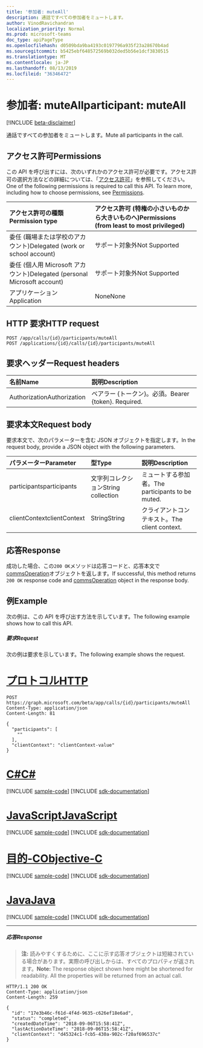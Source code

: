 ```yaml
---
title: '参加者: muteAll'
description: 通話ですべての参加者をミュートします。
author: VinodRavichandran
localization_priority: Normal
ms.prod: microsoft-teams
doc_type: apiPageType
ms.openlocfilehash: d0509bda9ba4193c0197796a935f23a28670b4ad
ms.sourcegitcommit: b5425ebf648572569b032ded5b56e1dcf3830515
ms.translationtype: MT
ms.contentlocale: ja-JP
ms.lasthandoff: 08/13/2019
ms.locfileid: "36346472"
---
```

# <a name="participant-muteall"></a><span data-ttu-id="8b947-103">参加者: muteAll</span><span class="sxs-lookup"><span data-stu-id="8b947-103">participant: muteAll</span></span>

[!INCLUDE [beta-disclaimer](../../includes/beta-disclaimer.md)]

<span data-ttu-id="8b947-104">通話ですべての参加者をミュートします。</span><span class="sxs-lookup"><span data-stu-id="8b947-104">Mute all participants in the call.</span></span>

## <a name="permissions"></a><span data-ttu-id="8b947-105">アクセス許可</span><span class="sxs-lookup"><span data-stu-id="8b947-105">Permissions</span></span>
<span data-ttu-id="8b947-p101">この API を呼び出すには、次のいずれかのアクセス許可が必要です。アクセス許可の選択方法などの詳細については、「[アクセス許可](/graph/permissions-reference)」を参照してください。</span><span class="sxs-lookup"><span data-stu-id="8b947-p101">One of the following permissions is required to call this API. To learn more, including how to choose permissions, see [Permissions](/graph/permissions-reference).</span></span>

| <span data-ttu-id="8b947-108">アクセス許可の種類</span><span class="sxs-lookup"><span data-stu-id="8b947-108">Permission type</span></span>                        | <span data-ttu-id="8b947-109">アクセス許可 (特権の小さいものから大きいものへ)</span><span class="sxs-lookup"><span data-stu-id="8b947-109">Permissions (from least to most privileged)</span></span> |
|:---------------------------------------|:--------------------------------------------|
| <span data-ttu-id="8b947-110">委任 (職場または学校のアカウント)</span><span class="sxs-lookup"><span data-stu-id="8b947-110">Delegated (work or school account)</span></span>     | <span data-ttu-id="8b947-111">サポート対象外</span><span class="sxs-lookup"><span data-stu-id="8b947-111">Not Supported</span></span>                               |
| <span data-ttu-id="8b947-112">委任 (個人用 Microsoft アカウント)</span><span class="sxs-lookup"><span data-stu-id="8b947-112">Delegated (personal Microsoft account)</span></span> | <span data-ttu-id="8b947-113">サポート対象外</span><span class="sxs-lookup"><span data-stu-id="8b947-113">Not Supported</span></span>                               |
| <span data-ttu-id="8b947-114">アプリケーション</span><span class="sxs-lookup"><span data-stu-id="8b947-114">Application</span></span>                            | <span data-ttu-id="8b947-115">None</span><span class="sxs-lookup"><span data-stu-id="8b947-115">None</span></span>                                        |

## <a name="http-request"></a><span data-ttu-id="8b947-116">HTTP 要求</span><span class="sxs-lookup"><span data-stu-id="8b947-116">HTTP request</span></span>
<!-- { "blockType": "ignored" } -->
```http
POST /app/calls/{id}/participants/muteAll
POST /applications/{id}/calls/{id}/participants/muteAll
```

## <a name="request-headers"></a><span data-ttu-id="8b947-117">要求ヘッダー</span><span class="sxs-lookup"><span data-stu-id="8b947-117">Request headers</span></span>
| <span data-ttu-id="8b947-118">名前</span><span class="sxs-lookup"><span data-stu-id="8b947-118">Name</span></span>          | <span data-ttu-id="8b947-119">説明</span><span class="sxs-lookup"><span data-stu-id="8b947-119">Description</span></span>               |
|:--------------|:--------------------------|
| <span data-ttu-id="8b947-120">Authorization</span><span class="sxs-lookup"><span data-stu-id="8b947-120">Authorization</span></span> | <span data-ttu-id="8b947-p102">ベアラー {トークン}。必須。</span><span class="sxs-lookup"><span data-stu-id="8b947-p102">Bearer {token}. Required.</span></span> |

## <a name="request-body"></a><span data-ttu-id="8b947-123">要求本文</span><span class="sxs-lookup"><span data-stu-id="8b947-123">Request body</span></span>
<span data-ttu-id="8b947-124">要求本文で、次のパラメーターを含む JSON オブジェクトを指定します。</span><span class="sxs-lookup"><span data-stu-id="8b947-124">In the request body, provide a JSON object with the following parameters.</span></span>

| <span data-ttu-id="8b947-125">パラメーター</span><span class="sxs-lookup"><span data-stu-id="8b947-125">Parameter</span></span>      | <span data-ttu-id="8b947-126">型</span><span class="sxs-lookup"><span data-stu-id="8b947-126">Type</span></span>    |<span data-ttu-id="8b947-127">説明</span><span class="sxs-lookup"><span data-stu-id="8b947-127">Description</span></span>|
|:---------------|:--------|:----------|
|<span data-ttu-id="8b947-128">participants</span><span class="sxs-lookup"><span data-stu-id="8b947-128">participants</span></span>|<span data-ttu-id="8b947-129">文字列コレクション</span><span class="sxs-lookup"><span data-stu-id="8b947-129">String collection</span></span>|<span data-ttu-id="8b947-130">ミュートする参加者。</span><span class="sxs-lookup"><span data-stu-id="8b947-130">The participants to be muted.</span></span>|
|<span data-ttu-id="8b947-131">clientContext</span><span class="sxs-lookup"><span data-stu-id="8b947-131">clientContext</span></span>|<span data-ttu-id="8b947-132">String</span><span class="sxs-lookup"><span data-stu-id="8b947-132">String</span></span>|<span data-ttu-id="8b947-133">クライアントコンテキスト。</span><span class="sxs-lookup"><span data-stu-id="8b947-133">The client context.</span></span>|

## <a name="response"></a><span data-ttu-id="8b947-134">応答</span><span class="sxs-lookup"><span data-stu-id="8b947-134">Response</span></span>
<span data-ttu-id="8b947-135">成功した場合、この`200 OK`メソッドは応答コードと、応答本文で[commsOperation](../resources/commsoperation.md)オブジェクトを返します。</span><span class="sxs-lookup"><span data-stu-id="8b947-135">If successful, this method returns `200 OK` response code and [commsOperation](../resources/commsoperation.md) object in the response body.</span></span>

## <a name="example"></a><span data-ttu-id="8b947-136">例</span><span class="sxs-lookup"><span data-stu-id="8b947-136">Example</span></span>
<span data-ttu-id="8b947-137">次の例は、この API を呼び出す方法を示しています。</span><span class="sxs-lookup"><span data-stu-id="8b947-137">The following example shows how to call this API.</span></span>

##### <a name="request"></a><span data-ttu-id="8b947-138">要求</span><span class="sxs-lookup"><span data-stu-id="8b947-138">Request</span></span>
<span data-ttu-id="8b947-139">次の例は要求を示しています。</span><span class="sxs-lookup"><span data-stu-id="8b947-139">The following example shows the request.</span></span>

# <a name="httptabhttp"></a>[<span data-ttu-id="8b947-140">プロトコル</span><span class="sxs-lookup"><span data-stu-id="8b947-140">HTTP</span></span>](#tab/http)
<!-- {
  "blockType": "request",
  "name": "participant-muteAll"
}-->
```http
POST https://graph.microsoft.com/beta/app/calls/{id}/participants/muteAll
Content-Type: application/json
Content-Length: 81

{
  "participants": [
    ""
  ],
  "clientContext": "clientContext-value"
}
```
# <a name="ctabcsharp"></a>[<span data-ttu-id="8b947-141">C#</span><span class="sxs-lookup"><span data-stu-id="8b947-141">C#</span></span>](#tab/csharp)
[!INCLUDE [sample-code](../includes/snippets/csharp/participant-muteall-csharp-snippets.md)]
[!INCLUDE [sdk-documentation](../includes/snippets/snippets-sdk-documentation-link.md)]

# <a name="javascripttabjavascript"></a>[<span data-ttu-id="8b947-142">JavaScript</span><span class="sxs-lookup"><span data-stu-id="8b947-142">JavaScript</span></span>](#tab/javascript)
[!INCLUDE [sample-code](../includes/snippets/javascript/participant-muteall-javascript-snippets.md)]
[!INCLUDE [sdk-documentation](../includes/snippets/snippets-sdk-documentation-link.md)]

# <a name="objective-ctabobjc"></a>[<span data-ttu-id="8b947-143">目的-C</span><span class="sxs-lookup"><span data-stu-id="8b947-143">Objective-C</span></span>](#tab/objc)
[!INCLUDE [sample-code](../includes/snippets/objc/participant-muteall-objc-snippets.md)]
[!INCLUDE [sdk-documentation](../includes/snippets/snippets-sdk-documentation-link.md)]

# <a name="javatabjava"></a>[<span data-ttu-id="8b947-144">Java</span><span class="sxs-lookup"><span data-stu-id="8b947-144">Java</span></span>](#tab/java)
[!INCLUDE [sample-code](../includes/snippets/java/participant-muteall-java-snippets.md)]
[!INCLUDE [sdk-documentation](../includes/snippets/snippets-sdk-documentation-link.md)]

---


##### <a name="response"></a><span data-ttu-id="8b947-145">応答</span><span class="sxs-lookup"><span data-stu-id="8b947-145">Response</span></span>

> <span data-ttu-id="8b947-p103">**注:** 読みやすくするために、ここに示す応答オブジェクトは短縮されている場合があります。実際の呼び出しからは、すべてのプロパティが返されます。</span><span class="sxs-lookup"><span data-stu-id="8b947-p103">**Note:** The response object shown here might be shortened for readability. All the properties will be returned from an actual call.</span></span>

<!-- {
  "blockType": "response",
  "truncated": true,
  "@odata.type": "microsoft.graph.commsOperation"
} -->
```http
HTTP/1.1 200 OK
Content-Type: application/json
Content-Length: 259

{
  "id": "17e3b46c-f61d-4f4d-9635-c626ef18e6ad",
  "status": "completed",
  "createdDateTime": "2018-09-06T15:58:41Z",
  "lastActionDateTime": "2018-09-06T15:58:41Z",
  "clientContext": "d45324c1-fcb5-430a-902c-f20af696537c"
}
```

<!-- uuid: 8fcb5dbc-d5aa-4681-8e31-b001d5168d79
2015-10-25 14:57:30 UTC -->
<!--
{
  "type": "#page.annotation",
  "description": "participant: muteAll",
  "keywords": "",
  "section": "documentation",
  "tocPath": "",
  "suppressions": [
  ]
}
-->
